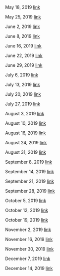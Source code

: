 May 18, 2019 [link](https://youtu.be/IBU3qPMljdg)   

May 25, 2019 [link](https://youtu.be/t53X7weWpkw)   

June 2, 2019 [link](https://youtu.be/coiiRfETsJM)

June 8, 2019 [link](https://youtu.be/IN2ECkd2x8U)   

June 16, 2019 [link](https://youtu.be/ahmSgnrvx7w)   

June 22, 2019 [link](https://youtu.be/juCubhSF-b4)    

June 29, 2019 [link](https://youtu.be/JkOKTSROvww)    

July 6, 2019 [link](https://youtu.be/oB8HC46GFh4)    

July 13, 2019 [link](https://youtu.be/lPwONsz0P0s)     

July 20, 2019 [link](https://youtu.be/ROPGRoHS-cA)     

July 27, 2019 [link](https://youtu.be/HzLxZSX8_Z0)     

August 3, 2019 [link](https://youtu.be/bHSZ2zowTjs)     

August 10, 2019 [link](https://youtu.be/KdaxSGAnIVw)     

August 16, 2019 [link](https://youtu.be/nMpzB793imE)     

August 24, 2019 [link](https://youtu.be/ZXO1LaI5M0A)    

August 31, 2019 [link](https://youtu.be/DKonPIHnyvI)     

September 8, 2019 [link](https://youtu.be/NZ-j9sTKnNY)     

September 14, 2019 [link](https://youtu.be/JaFDEHCfLMQ)    

September 21, 2019 [link](https://youtu.be/MuwksnjmQC8)    

September 28, 2019 [link](https://youtu.be/WDOEBanVYFo)    

October 5, 2019 [link](https://youtu.be/7UcgCKjYcAA)     

October 12, 2019 [link](https://youtu.be/LtZ69uGGJsI)    

October 19, 2019 [link](https://youtu.be/CqPejiWhwlQ)    

November 2, 2019 [link](https://youtu.be/LDazdxJJVvc)     

November 16, 2019 [link](https://youtu.be/-Y6uFp1xZfk)    

November 30, 2019 [link](https://youtu.be/gIooJMGYFpg)    

December 7, 2019 [link](https://youtu.be/8OQotzkbSPg)    

December 14, 2019 [link](https://youtu.be/-mTxvKVvhkQ)     
